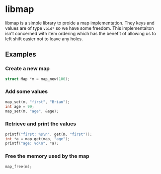 # libmap

libmap is a simple library to proide a map implementation. They keys and values are of type `void*` so we have some freedom. This implementaiton isn't concerned with item ordering which has the benefit of allowing us to left shift easier not to leave any holes.

## Examples

### Create a new map

```c
struct Map *m = map_new(100);
```

### Add some values

```c
map_set(m, "first", "Brian");
int age = 99;
map_set(m, "age", &age);
```

### Retrieve and print the values

```c
printf("first: %s\n", get(m, "first"));  
int *a = map_get(map, "age");
printf("age: %d\n", *a);
```

### Free the memory used by the map

```c
map_free(m);
```
